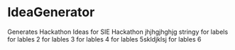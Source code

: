 # IdeaGenerator
Generates Hackathon Ideas for SIE Hackathon
jhjhgjhghjg
stringy
for labels
for lables 2
for lables 3
for lables 4
for lables 5skldjklsj
for lables 6
